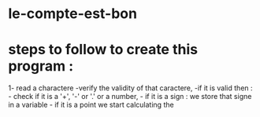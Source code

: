 # le-compte-est-bon


# steps to follow to create this program :
  1- read a charactere
	-verify the validity of that caractere,
 	-if it is valid then :
		- check if it is a '+', '-' or '.' or a number,
		- if it is a sign : we store that signe in a variable
		- if it is a point we start calculating the 
